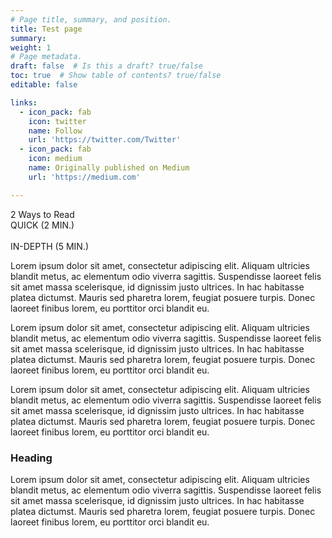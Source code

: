 ```yaml
---
# Page title, summary, and position.
title: Test page
summary:
weight: 1
# Page metadata.
draft: false  # Is this a draft? true/false
toc: true  # Show table of contents? true/false
editable: false 

links:
  - icon_pack: fab
    icon: twitter
    name: Follow
    url: 'https://twitter.com/Twitter'
  - icon_pack: fab
    icon: medium
    name: Originally published on Medium
    url: 'https://medium.com'

---
```


<div class="content-body" data-js-component="contentBody">
        <div class="content-body__text" data-js-component="quickRead">
                <div id="content-body__toggle" class="toggled-left">
                    <div class="content-body__toggle-header">2 Ways to Read</div>
                    <div id="content-body__toggle-container">
                        <div class="content-body__toggle-slider content-body__toggle-slider-left text-white">QUICK (2 MIN.)</div>
                        <div class="content-body__toggle-slider content-body__toggle-slider-switch">&nbsp;</div>
                        <div class="content-body__toggle-slider content-body__toggle-slider-right text-mercury-blue">IN-DEPTH (5 MIN.)</div>
                    </div>
                </div>
                <div
                    class="content-body__text content-body__text-short"
                    data-js-component="articleAdInjector"
                    data-ad-container
                    data-ad-template="#article-mobile-ad-tmpl"
                >
                    <p>Lorem ipsum dolor sit amet, consectetur adipiscing elit. Aliquam ultricies blandit metus, ac elementum odio viverra sagittis. Suspendisse laoreet felis sit amet massa scelerisque, id dignissim justo ultrices. In hac habitasse platea dictumst. Mauris sed pharetra lorem, feugiat posuere turpis. Donec laoreet finibus lorem, eu porttitor orci blandit eu.</p>
                </div>
                <div
                    class="content-body__text content-body__text-long d-none"
                    data-js-component="articleAdInjector"
                    data-ad-container
                    data-ad-template="#article-mobile-ad-tmpl"
                >
                    <p>Lorem ipsum dolor sit amet, consectetur adipiscing elit. Aliquam ultricies blandit metus, ac elementum odio viverra sagittis. Suspendisse laoreet felis sit amet massa scelerisque, id dignissim justo ultrices. In hac habitasse platea dictumst. Mauris sed pharetra lorem, feugiat posuere turpis. Donec laoreet finibus lorem, eu porttitor orci blandit eu.</p>
<p>Lorem ipsum dolor sit amet, consectetur adipiscing elit. Aliquam ultricies blandit metus, ac elementum odio viverra sagittis. Suspendisse laoreet felis sit amet massa scelerisque, id dignissim justo ultrices. In hac habitasse platea dictumst. Mauris sed pharetra lorem, feugiat posuere turpis. Donec laoreet finibus lorem, eu porttitor orci blandit eu.</p>
<h3>Heading</h3>
<p>Lorem ipsum dolor sit amet, consectetur adipiscing elit. Aliquam ultricies blandit metus, ac elementum odio viverra sagittis. Suspendisse laoreet felis sit amet massa scelerisque, id dignissim justo ultrices. In hac habitasse platea dictumst. Mauris sed pharetra lorem, feugiat posuere turpis. Donec laoreet finibus lorem, eu porttitor orci blandit eu.</p>
                </div>
        </div>
</div>
  

